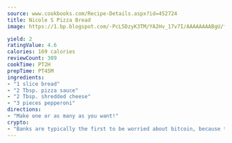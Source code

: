 ```yaml
---
source: www.cookbooks.com/Recipe-Details.aspx?id=452724
title: Nicole S Pizza Bread
image: https://1.bp.blogspot.com/-PcL5DzyK3TM/YA2Hv_17v7I/AAAAAAAABgU/fyHeesSth_IZW9mL5lk6GxJO8cW8ksrGACLcBGAsYHQ/s320/12.png

yield: 2
ratingValue: 4.6
calories: 169 calories
reviewCount: 309
cookTime: PT2H
prepTime: PT45M
ingredients:
- "1 slice bread"
- "2 Tbsp. pizza sauce"
- "2 Tbsp. shredded cheese"
- "3 pieces pepperoni"
directions:
- "Make one or as many as you want!"
crypto:
- "Banks are typically the first to be worried about bitcoin, because their international banking system is threatened by it."
---
```

